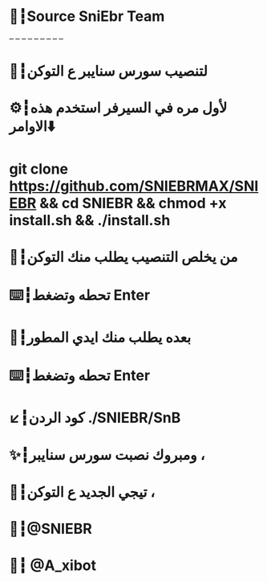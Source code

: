 # 🦁┇Source SniEbr Team
┉ ┉ ┉ ┉ ┉ ┉ ┉ ┉ ┉ 
# 🔽┇لتنصيب سورس سنايبر ع التوكن
# ⚙️┇لأول مره في السيرفر استخدم هذه الاوامر⬇️
# git clone https://github.com/SNIEBRMAX/SNIEBR  && cd SNIEBR && chmod +x install.sh && ./install.sh
# 📁┇من يخلص التنصيب يطلب منك التوكن
# ⌨️┇تحطه وتضغط Enter 
# 📍┇بعده يطلب منك ايدي المطور 
# ⌨️┇تحطه وتضغط Enter 
# ↙️┇كود الردن  ./SNIEBR/SnB
# ✨┇ومبروك نصبت سورس سنايبر ،
# 🔘┇تيجي الجديد ع التوكن ،

# 🦁┇@SNIEBR
# 📮┇ @A_xibot
